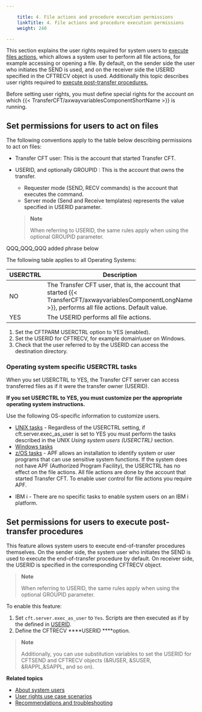 ```yaml
---

    title: 4. File actions and procedure execution permissions 
    linkTitle: 4. File actions and procedure execution permissions
    weight: 240

---
```

This section explains the user rights required for system users to [execute files actions,](#Set) which allows a system user to perform all file actions, for example accessing or opening a file. By default, on the sender side the user who initiates the SEND is used, and on the receiver side the USERID specified in the CFTRECV object is used. Additionally this topic describes user rights required to [execute post-transfer procedures.](#Set2)

Before setting user rights, you must define special rights for the account on which {{< TransferCFT/axwayvariablesComponentShortName  >}} is running.

<span id="Set"></span>

## Set permissions for users to act on files

The following conventions apply to the table below describing permissions to act on files:

- Transfer CFT user: This is the account that started Transfer CFT.

- USERID, and optionally GROUPID : This is the account that owns the transfer.

    -   Requester mode (SEND, RECV commands) is the account that executes the command.
    -   Server mode (Send and Receive templates) represents the value specified in USERID parameter.

    > **Note**
    >
    > When referring to USERID, the same rules apply when using the optional GROUPID parameter.

QQQ\_QQQ\_QQQ added phrase below

The following table applies to all Operating Systems:


| USERCTRL | Description |
| --- | --- |
| NO  | The Transfer CFT user, that is, the account that started {{< TransferCFT/axwayvariablesComponentLongName  >}}, performs all file actions. Default value.  |
| YES  | The USERID performs all file actions.  |


1. Set the CFTPARM USERCTRL option to YES (enabled).
1. Set the USERID for CFTRECV, for example domain\\user on Windows.
1. Check that the user referred to by the USERID can access the destination directory.

### Operating system specific USERCTRL tasks

When you set USERCTRL to YES, the Transfer CFT server can access transferred files as if it were the transfer owner (USERID).

**If you set USERCTRL to YES, you must customize per the appropriate operating system instructions.**

Use the following OS-specific information to customize users.

- [UNIX tasks](https://docs.axway.com/bundle/TransferCFT_38_InstallationGuide_unix_en_PDF/resource/TransferCFT_InstallationGuide_unix_en.pdf) - Regardless of the USERCTRL setting, if cft.server.exec\_as\_user is set to YES you must perform the tasks described in the UNIX *Using system users (USERCTRL)* section.
- [Windows tasks](https://docs.axway.com/bundle/TransferCFT_38_InstallationGuide_windows_en_PDF/resource/TransferCFT_InstallationGuide_windows_en.pdf)
- [z/OS tasks](https://docs.axway.com/bundle/TransferCFT_38_InstallationGuide_mvs_en_PDF/resource/TransferCFT_InstallationGuide_mvs_en.pdf) - APF allows an installation to identify system or user programs that can use sensitive system functions. If the system does not have APF (Authorized Program Facility), the USERCTRL has no effect on the file actions. All file actions are done by the account that started Transfer CFT. To enable user control for file actions you require APF.

<!-- -->

- IBM i - There are no specific tasks to enable system users on an IBM i platform.

<span id="Set2"></span>

## Set permissions for users to execute post-transfer procedures

This feature allows system users to execute end-of-transfer procedures themselves. On the sender side, the system user who initiates the SEND is used to execute the end-of-transfer procedure by default. On receiver side, the USERID is specified in the corresponding CFTRECV object.

> **Note**
>
> When referring to USERID, the same rules apply when using the optional GROUPID parameter.

To enable this feature:

1. Set <span class="code">`cft.server.exec_as_user`</span> to <span class="code">`Yes`</span>. Scripts are then executed as if by the defined in [USERID](../../../c_intro_userinterfaces/command_summary/parameter_intro/userid).
1. Define the CFTRECV <span class="bold_in_para">****USERID ****</span>option.

> **Note**
>
> Additionally, you can use substitution variables to set the USERID for CFTSEND and CFTRECV objects (&RUSER, &SUSER, &RAPPL,&SAPPL, and so on).

****Related topics****

- [About system users](../)
- [User rights use case scenarios](../user_rights_security_scenarios)
- [Recommendations and troubleshooting](../user_rights_tips)
